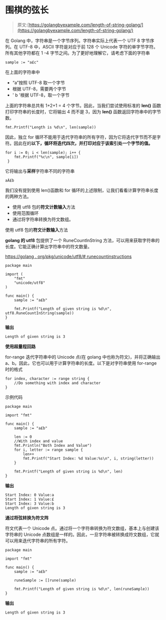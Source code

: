 # 围棋的弦长

> 原文:[https://golangbyexample.com/length-of-string-golang/](https://golangbyexample.com/length-of-string-golang/)

在 Golang 中，字符串是一个字节序列。字符串实际上代表一个 UTF 8 字节序列。在 UTF-8 中，ASCII 字符是对应于前 128 个 Unicode 字符的单字节字符。所有其他字符都在 1 -4 字节之间。为了更好地理解它，请考虑下面的字符串

```
sample := "a£c"
```

在上面的字符串中

*   “a”按照 UTF-8 取一个字节
*   根据 UTF-8，需要两个字节
*   ' b '根据 UTF-8，取一个字节

上面的字符串总共有 1+2+1 = 4 个字节。因此，当我们尝试使用标准的 **len()** 函数打印字符串的长度时，它将输出 4 而不是 3，因为 **len()** 函数返回字符串中的字节数。

```
fmt.Printf("Length is %d\n", len(sample))
```

因此，独立 for 循环不能用于迭代字符串的所有字符，因为它将迭代字节而不是字符。因此在的**以下，循环将迭代四次，并打印对应于该索引处一个字节的值。**

```
for i := 0; i < len(sample); i++ {
    fmt.Printf("%c\n", sample[i])
 }
```

它将输出与**采样**字符串不同的字符串

```
aÂ£b
```

我们没有提到使用 len()函数和 for 循环的上述限制，让我们看看计算字符串长度的两种方法。

*   使用 utf8 包的**符文计数输入**方法
*   使用范围循环
*   通过将字符串转换为符文数组。

使用 utf8 包的**符文计数输入**方法

**golang 的 utf8** 包提供了一个 RuneCountInString 方法，可以用来获取字符串的长度。它能正确计算出字符串中的符文数量。

[https://golang . org/pkg/unicode/utf8/# runecountinstructions](https://golang.org/pkg/unicode/utf8/#RuneCountInString )

```
package main

import (
	"fmt"
	"unicode/utf8"
)

func main() {
	sample := "a£b"

	fmt.Printf("Length of given string is %d\n", utf8.RuneCountInString(sample))
}
```

**输出**

```
Length of given string is 3
```

**使用超量程回路**

for-range 迭代字符串中的 Unicode 点(在 golang 中也称为符文)，并将正确输出 a、b。因此，它也可以用于计算字符串的长度。以下是对字符串使用 for-range 时的格式

```
for index, character := range string {
    //Do something with index and character
}
```

示例代码

```
package main

import "fmt"

func main() {
	sample := "a£b"

	len := 0
	//With index and value
	fmt.Println("Both Index and Value")
	for i, letter := range sample {
		len++
		fmt.Printf("Start Index: %d Value:%s\n", i, string(letter))
	}

	fmt.Printf("Length of given string is %d\n", len)
}
```

**输出**

```
Start Index: 0 Value:a
Start Index: 1 Value:£
Start Index: 3 Value:b
Length of given string is 3
```

**通过将弦转换为符文阵**

符文代表一个 Unicode 点。通过将一个字符串转换为符文数组，基本上与创建该字符串的 Unicode 点数组是一样的。因此，一旦字符串被转换成符文数组，它就可以用来迭代字符串的所有字符。

```
package main

import "fmt"

func main() {
	sample := "a£b"

	runeSample := []rune(sample)

	fmt.Printf("Length of given string is %d\n", len(runeSample))
}
```

**输出**

```
Length of given string is 3
```